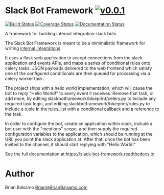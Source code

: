 # Slack Bot Framework [![v0.0.1](https://img.shields.io/badge/version-0.0.1-blue.svg)](https://github.com/bnbalsamo/slackbotframework/releases)

[![Build Status](https://travis-ci.org/bnbalsamo/slackbotframework.svg?branch=master)](https://travis-ci.org/bnbalsamo/slackbotframework) [![Coverage Status](https://coveralls.io/repos/github/bnbalsamo/slackbotframework/badge.svg?branch=master)](https://coveralls.io/github/bnbalsamo/slackbotframework?branch=master) [![Documentation Status](https://readthedocs.org/projects/slackbotframework/badge/?version=latest)](http://slackbotframework.readthedocs.io/en/latest/?badge=latest)

A framework for building internal integration slack bots

The Slack Bot Framework is meant to be a minimalistic framework for writing [internal integrations](https://api.slack.com/internal-integrations).

It uses a flask web application to accept connections from the slack application and events APIs, and maps a series of conditional rules onto celery tasks. JSON payloads delivered to the web frontend which satisfy one of the configured conditionals are then queued for processing via a celery worker task.

The project ships with a hello world implementation, which will cause the bot to reply "Hello World!" to every event it receives. Remove that task, or add more, by editing slackbotframework/blueprint/celery.py to include any required task logic, and editing slackbotframework/blueprint/rules.py to include a tuple in the rules_list with a conditional callback and a reference to the task.

In order to configure the bot, create an application within slack, include a bot user with the "mentions" scope, and then supply the required configuration variables to the application, which should be running at the URL you point the slack application at. After that, once the bot has been invited to the channel, it should start replying with "Hello World!"


See the full documentation at https://slack-bot-framework.readthedocs.io


# Author
Brian Balsamo <Brian@BrianBalsamo.com>
